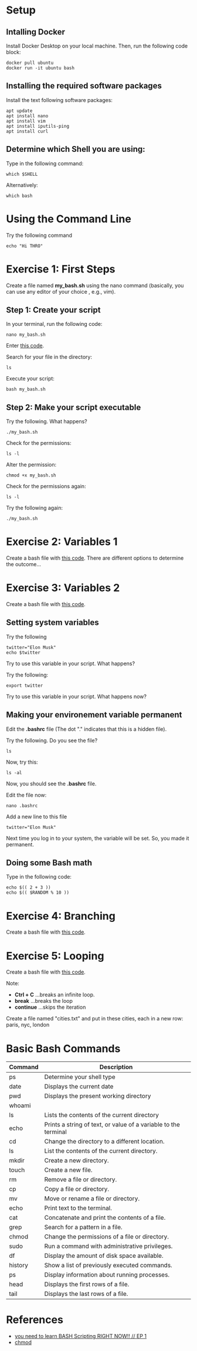 
# Setup
## Intalling Docker
Install Docker Desktop on your local machine. Then, run the following code block: 

    docker pull ubuntu
    docker run -it ubuntu bash

## Installing the required software packages
Install the text following software packages:

    apt update
    apt install nano
    apt install vim
    apt install iputils-ping
    apt install curl

## Determine which Shell you are using:
Type in the following command:

    which $SHELL

Alternatively:
    
    which bash
    
# Using the Command Line
Try the following command

    echo "Hi THRO"

# Exercise 1: First Steps
Create a file named **my_bash.sh** using the nano command (basically, you can use any editor of your choice , e.g., vim).

## Step 1: Create your script
In your terminal, run the following code:

    nano my_bash.sh

Enter [this code](./bash_01_First-Steps.sh).

Search for your file in the directory:

    ls

Execute your script:

    bash my_bash.sh

## Step 2: Make your script executable
Try the following. What happens?

    ./my_bash.sh

Check for the permissions:

    ls -l

Alter the permission:

    chmod +x my_bash.sh

Check for the permissions again:

    ls -l

Try the following again:

    ./my_bash.sh


# Exercise 2: Variables 1
Create a bash file with [this code](./bash_02_Variables-1.sh). There are different options to determine the outcome...

# Exercise 3: Variables 2
Create a bash file with [this code](./bash_03_Variables-2.sh). 

## Setting system variables
Try the following

    twitter="Elon Musk"
    echo $twitter

Try to use this variable in your script. What happens?

Try the following:

    export twitter

Try to use this variable in your script. What happens now?

## Making your environement variable permanent
Edit the **.bashrc** file (The dot "." indicates that this is a hidden file).

Try the following. Do you see the file?

    ls

Now, try this:

    ls -al

Now, you should see the **.bashrc** file.

Edit the file now:

    nano .bashrc

Add a new line to this file

    twitter="Elon Musk"

Next time you log in to your system, the variable will be set. So, you made it permanent.

## Doing some Bash math
Type in the following code:

    echo $(( 2 + 3 ))
    echo $(( $RANDOM % 10 ))


# Exercise 4: Branching
Create a bash file with [this code](./bash_04_Branching.sh). 

# Exercise 5: Looping
Create a bash file with [this code](./bash_05_Looping.sh).

Note:
- **Ctrl + C** ...breaks an infinite loop.
- **break** ...breaks the loop
- **continue** ...skips the iteration

Create a file named "cities.txt" and put in these cities, each in a new row: paris, nyc, london

# Basic Bash Commands

| Command    | Description |
| -------- | ------- |
| ps  | Determine your shell type    |
| date | Displays the current date     |
| pwd    | Displays the present working directory    |
| whoami    |     |
| ls    | Lists the contents of the current directory    |
| echo    | Prints a string of text, or value of a variable to the terminal    |
| cd        | Change the directory to a different location.    |
| ls        | List the contents of the current directory.     |
| mkdir     | Create a new directory.   |
| touch     | Create a new file.    |
| rm        | Remove a file or directory.   |
| cp        | Copy a file or directory.   |
| mv        | Move or rename a file or directory.   |
| echo    | Print text to the terminal.   |
| cat    | Concatenate and print the contents of a file.   |
| grep    | Search for a pattern in a file.   |
| chmod    | Change the permissions of a file or directory.   |
| sudo    | Run a command with administrative privileges.   |
| df    | Display the amount of disk space available.   |
| history    | Show a list of previously executed commands.   |
| ps    | Display information about running processes.   |
| head    | Displays the first rows of a file.   |
| tail    | Displays the last rows of a file.   |


# References
- [you need to learn BASH Scripting RIGHT NOW!! // EP 1](https://www.youtube.com/watch?v=SPwyp2NG-bE&t=167s)
- [chmod](https://www.shellbefehle.de/befehle/chmod/)